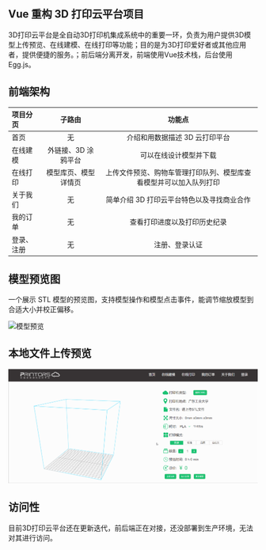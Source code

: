 ## Vue 重构 3D 打印云平台项目
3D打印云平台是全自动3D打印机集成系统中的重要一环，负责为用户提供3D模型上传预览、在线建模、在线打印等功能；目的是为3D打印爱好者或其他应用者，提供便捷的服务。；前后端分离开发，前端使用Vue技术栈，后台使用Egg.js。

## 前端架构

| 项目分页   |        子路由        |                               功能点                               |
| :--------- | :------------------: | :----------------------------------------------------------------: |
| 首页       |          无          |                   介绍和用数据描述 3D 云打印平台                   |
| 在线建模   | 外链接、3D 涂鸦平台  |                       可以在线设计模型并下载                       |
| 在线打印   | 模型库页、模型详情页 | 上传文件预览、购物车管理打印队列、模型库查看模型并可以加入队列打印 |
| 关于我们   |          无          |             简单介绍 3D 打印云平台特色以及寻找商业合作             |
| 我的订单   |          无          |                    查看打印进度以及打印历史纪录                    |
| 登录、注册 |          无          |                           注册、登录认证                           |

## 模型预览图

一个展示 STL 模型的预览图，支持模型操作和模型点击事件，能调节缩放模型到合适大小并校正偏移。

![模型预览](./src/assets/images/module.gif "模型预览")

## 本地文件上传预览

![模型上传预览](./src/assets/images/preview.gif "模型上传预览")

## 访问性
目前3D打印云平台还在更新迭代，前后端正在对接，还没部署到生产环境，无法对其进行访问。
